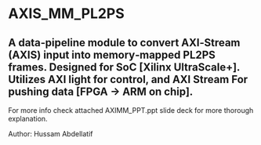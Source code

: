 # AXIS_MM_PL2PS

A data‐pipeline module to convert AXI‑Stream (AXIS) input into memory‑mapped PL2PS frames. Designed for SoC [Xilinx UltraScale+].
Utilizes AXI light for control, and AXI Stream For pushing data [FPGA -> ARM on chip].
---

For more info check attached AXIMM_PPT.ppt slide deck for more thorough explanation.

Author:
Hussam Abdellatif
